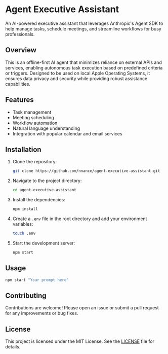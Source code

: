 # Agent Executive Assistant

An AI-powered executive assistant that leverages Anthropic's Agent SDK to help manage tasks, schedule meetings, and streamline workflows for busy professionals.

## Overview

This is an offline-first AI agent that minimizes reliance on external APIs and services, enabling autonomous task execution based on predefined criteria or triggers.  Designed to be used on local Apple Operating Systems, it ensures data privacy and security while providing robust assistance capabilities.

## Features

- Task management
- Meeting scheduling
- Workflow automation
- Natural language understanding
- Integration with popular calendar and email services

## Installation

1. Clone the repository:
   ```bash
   git clone https://github.com/nnance/agent-executive-assistant.git
   ```
2. Navigate to the project directory:
   ```bash
   cd agent-executive-assistant
   ```
3. Install the dependencies:
   ```bash
   npm install
   ```
4. Create a `.env` file in the root directory and add your environment variables:
   ```bash
   touch .env
   ```
5. Start the development server:
   ```bash
   npm start
   ```

## Usage

```bash
npm start "Your prompt here"
```

## Contributing
Contributions are welcome! Please open an issue or submit a pull request for any improvements or bug fixes.

## License
This project is licensed under the MIT License. See the [LICENSE](LICENSE) file for details.